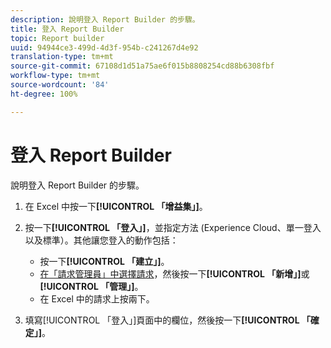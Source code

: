 ```yaml
---
description: 說明登入 Report Builder 的步驟。
title: 登入 Report Builder
topic: Report builder
uuid: 94944ce3-499d-4d3f-954b-c241267d4e92
translation-type: tm+mt
source-git-commit: 67108d1d51a75ae6f015b8808254cd88b6308fbf
workflow-type: tm+mt
source-wordcount: '84'
ht-degree: 100%

---
```



# 登入 Report Builder

說明登入 Report Builder 的步驟。

1. 在 Excel 中按一下&#x200B;**[!UICONTROL 「增益集」]**。
1. 按一下&#x200B;**[!UICONTROL 「登入」]**，並指定方法 (Experience Cloud、單一登入以及標準）。其他讓您登入的動作包括：

   * 按一下&#x200B;**[!UICONTROL 「建立」]**。
   * [在「請求管理員」中選擇請求](/help/analyze/report-builder/manage-requests/r-arb-manage-requests.md)，然後按一下&#x200B;**[!UICONTROL 「新增」]**&#x200B;或&#x200B;**[!UICONTROL 「管理」]**。
   * 在 Excel 中的請求上按兩下。

1. 填寫[!UICONTROL 「登入」]頁面中的欄位，然後按一下&#x200B;**[!UICONTROL 「確定」]**。

